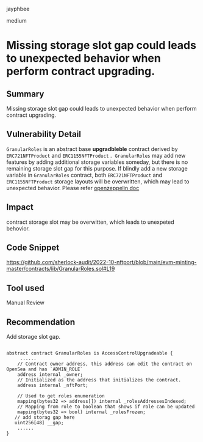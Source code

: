 jayphbee

medium

# Missing storage slot gap could leads to unexpected behavior when perform contract upgrading.

## Summary

Missing storage slot gap could leads to unexpected behavior when perform contract upgrading.

## Vulnerability Detail

`GranularRoles` is an abstract base **upgradbleble** contract derived by `ERC721NFTProduct` and `ERC1155NFTProduct` .  `GranularRoles` may add new features by adding additional storage variables someday, but there is no remaining storage slot gap for this purpose. If blindly add a new storage variable in `GranularRoles` contract, both `ERC721NFTProduct` and `ERC1155NFTProduct` storage layouts will be overwritten, which may lead to unexpected behavior. Please refer [openzeppelin doc](https://docs.openzeppelin.com/upgrades-plugins/1.x/writing-upgradeable#storage-gaps)

## Impact

contract storage slot may be overwitten, which leads to unexpeted behovior.

## Code Snippet

https://github.com/sherlock-audit/2022-10-nftport/blob/main/evm-minting-master/contracts/lib/GranularRoles.sol#L19

## Tool used

Manual Review

## Recommendation

Add storage slot gap.

```solidity

abstract contract GranularRoles is AccessControlUpgradeable {
     ......
    // Contract owner address, this address can edit the contract on OpenSea and has `ADMIN_ROLE`
    address internal _owner;
    // Initialized as the address that initializes the contract.
    address internal _nftPort;

    // Used to get roles enumeration
    mapping(bytes32 => address[]) internal _rolesAddressesIndexed;
    // Mapping from role to boolean that shows if role can be updated
    mapping(bytes32 => bool) internal _rolesFrozen;
   // add storag gap here
   uint256[48] __gap;
    ......
}

```

